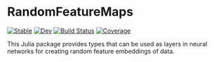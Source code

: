# RandomFeatureMaps

[![Stable](https://img.shields.io/badge/docs-stable-blue.svg)](https://MurrellGroup.github.io/RandomFeatureMaps.jl/stable/)
[![Dev](https://img.shields.io/badge/docs-dev-blue.svg)](https://MurrellGroup.github.io/RandomFeatureMaps.jl/dev/)
[![Build Status](https://github.com/MurrellGroup/RandomFeatureMaps.jl/actions/workflows/CI.yml/badge.svg?branch=main)](https://github.com/MurrellGroup/RandomFeatureMaps.jl/actions/workflows/CI.yml?query=branch%3Amain)
[![Coverage](https://codecov.io/gh/MurrellGroup/RandomFeatureMaps.jl/branch/main/graph/badge.svg)](https://codecov.io/gh/MurrellGroup/RandomFeatureMaps.jl)

This Julia package provides types that can be used as layers in neural networks for creating random feature embeddings of data.
